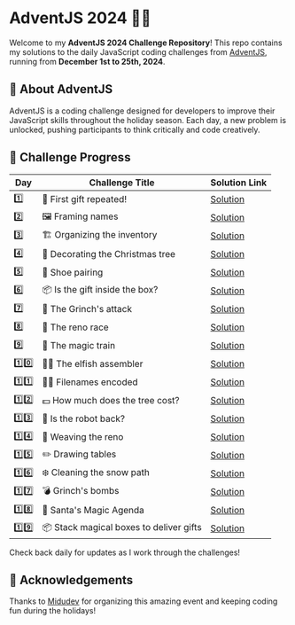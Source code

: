 # AdventJS 2024 🎄✨

Welcome to my **AdventJS 2024 Challenge Repository**!
This repo contains my solutions to the daily JavaScript coding challenges from [AdventJS](https://adventjs.dev), running from **December 1st to 25th, 2024**.

## 🚀 About AdventJS

AdventJS is a coding challenge designed for developers to improve their JavaScript skills throughout the holiday season. Each day, a new problem is unlocked, pushing participants to think critically and code creatively.

## 📅 Challenge Progress

| Day  | Challenge Title                         | Solution Link                            |
| ---- | --------------------------------------- | ---------------------------------------- |
| 1️⃣   | 🎁 First gift repeated!                 | [Solution](./solutions/day-01/day-01.md) |
| 2️⃣   | 🖼️ Framing names                        | [Solution](./solutions/day-02/day-02.md) |
| 3️⃣   | 🏗️ Organizing the inventory             | [Solution](./solutions/day-03/day-03.md) |
| 4️⃣   | 🎄 Decorating the Christmas tree        | [Solution](./solutions/day-04/day-04.md) |
| 5️⃣   | 👞 Shoe pairing                         | [Solution](./solutions/day-05/day-05.md) |
| 6️⃣   | 📦 Is the gift inside the box?          | [Solution](./solutions/day-06/day-06.md) |
| 7️⃣   | 👹 The Grinch's attack                  | [Solution](./solutions/day-07/day-07.md) |
| 8️⃣   | 🦌 The reno race                        | [Solution](./solutions/day-08/day-08.md) |
| 9️⃣   | 🚂 The magic train                      | [Solution](./solutions/day-09/day-09.md) |
| 1️⃣0️⃣ | 👩‍💻 The elfish assembler                 | [Solution](./solutions/day-10/day-10.md) |
| 1️⃣1️⃣ | 🏴‍☠️ Filenames encoded                    | [Solution](./solutions/day-11/day-11.md) |
| 1️⃣2️⃣ | 💵 How much does the tree cost?         | [Solution](./solutions/day-12/day-12.md) |
| 1️⃣3️⃣ | 🤖 Is the robot back?                   | [Solution](./solutions/day-13/day-13.md) |
| 1️⃣4️⃣ | 🦌 Weaving the reno                     | [Solution](./solutions/day-14/day-14.md) |
| 1️⃣5️⃣ | ✏️ Drawing tables                       | [Solution](./solutions/day-15/day-15.md) |
| 1️⃣6️⃣ | ❄️ Cleaning the snow path               | [Solution](./solutions/day-16/day-16.md) |
| 1️⃣7️⃣ | 💣 Grinch's bombs                       | [Solution](./solutions/day-17/day-17.md) |
| 1️⃣8️⃣ | 📇 Santa's Magic Agenda                 | [Solution](./solutions/day-18/day-18.md) |
| 1️⃣9️⃣ | 📦 Stack magical boxes to deliver gifts | [Solution](./solutions/day-19/day-19.md) |

Check back daily for updates as I work through the challenges!

## 🌟 Acknowledgements

Thanks to [Midudev](https://midu.dev) for organizing this amazing event and keeping coding fun during the holidays!
